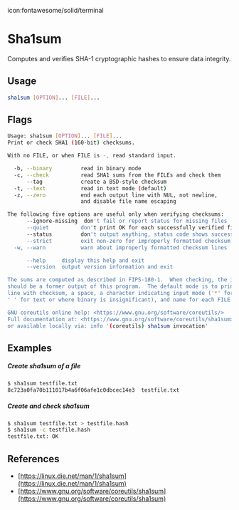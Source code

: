 icon:fontawesome/solid/terminal

# Sha1sum

Computes and verifies SHA-1 cryptographic hashes to ensure data integrity.

## Usage

```bash
sha1sum [OPTION]... [FILE]...
```

## Flags

```bash
Usage: sha1sum [OPTION]... [FILE]...
Print or check SHA1 (160-bit) checksums.

With no FILE, or when FILE is -, read standard input.

  -b, --binary         read in binary mode
  -c, --check          read SHA1 sums from the FILEs and check them
      --tag            create a BSD-style checksum
  -t, --text           read in text mode (default)
  -z, --zero           end each output line with NUL, not newline,
                       and disable file name escaping

The following five options are useful only when verifying checksums:
      --ignore-missing  don't fail or report status for missing files
      --quiet          don't print OK for each successfully verified file
      --status         don't output anything, status code shows success
      --strict         exit non-zero for improperly formatted checksum lines
  -w, --warn           warn about improperly formatted checksum lines

      --help     display this help and exit
      --version  output version information and exit

The sums are computed as described in FIPS-180-1.  When checking, the input
should be a former output of this program.  The default mode is to print a
line with checksum, a space, a character indicating input mode ('*' for binary,
' ' for text or where binary is insignificant), and name for each FILE.

GNU coreutils online help: <https://www.gnu.org/software/coreutils/>
Full documentation at: <https://www.gnu.org/software/coreutils/sha1sum>
or available locally via: info '(coreutils) sha1sum invocation'
```

## Examples

##### Create sha1sum of a file

```bash
$ sha1sum testfile.txt
8c723a0fa70b111017b4a6f06afe1c0dbcec14e3  testfile.txt
```

##### Create and check sha1sum

```bash
$ sha1sum testfile.txt > testfile.hash
$ sha1sum -c testfile.hash
testfile.txt: OK
```

## References

- [https://linux.die.net/man/1/sha1sum](https://linux.die.net/man/1/sha1sum)
- [https://www.gnu.org/software/coreutils/sha1sum](https://www.gnu.org/software/coreutils/sha1sum)
